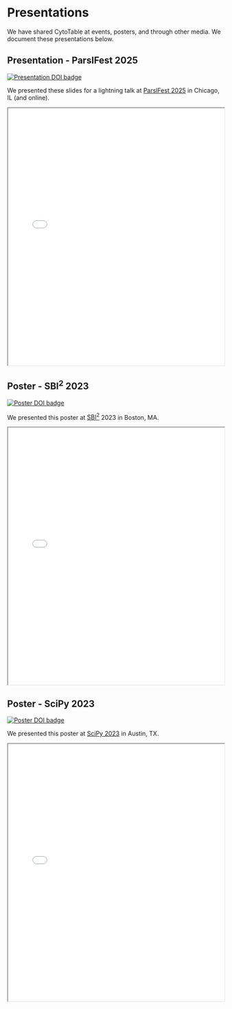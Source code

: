 # Presentations

We have shared CytoTable at events, posters, and through other media.
We document these presentations below.

## Presentation - ParslFest 2025

[![Presentation DOI badge](https://img.shields.io/badge/Presentation_DOI-10.5281/zenodo.16995782-blue)](https://doi.org/10.5281/zenodo.16995782)

We presented these slides for a lightning talk at [ParslFest 2025](https://parsl-project.org/parslfest.html) in Chicago, IL (and online).

<iframe src="_static/presentations/ParslFest 2025 - CytoTable (lightning talk).pdf" width="100%" height="600px"></iframe>

## Poster - SBI<sup>2</sup> 2023

[![Poster DOI badge](https://img.shields.io/badge/Poster_DOI-10.5281/zenodo.16945320-blue)](https://doi.org/10.5281/zenodo.16945320)

We presented this poster  at [SBI<sup>2</sup>](https://sbi2.org/) 2023 in Boston, MA.

<iframe src="_static/presentations/cytotable_sbi2_2023.pdf" width="100%" height="600px"></iframe>

## Poster - SciPy 2023

[![Poster DOI badge](https://img.shields.io/badge/Poster_DOI-10.5281/zenodo.8137185-blue)](https://doi.org/10.5281/zenodo.8137185)

We presented this poster at [SciPy 2023](https://www.scipy2023.scipy.org/) in Austin, TX.

<iframe src="_static/presentations/cytotable_scipy_2023.pdf" width="100%" height="600px"></iframe>
